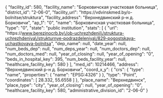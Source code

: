 {
    "facility_id": 580,
    "facility_name": "Борковичская участковая больница",
    "district_id": "2-06-0",
    "facility_url": "https:\/\/vdvinskmed.by\/o-bolnitse\/struktura",
    "facility_address": "Верхнедвинский р-н д. Борковичи",
    "ap_1": "0",
    "name": "Борковичская участковая больница",
    "type": "0",
    "state": "public institution",
    "stats": [
        {
            "url": "https:\/\/www.berezinocrb.by\/ob-uchrezhdenii\/struktura-uchrezhdeniya\/strukturnye-podrazdeleniya\/829-pogostskaya-uchastkovaya-bolnitsa",
            "dep_name": null,
            "date_year": null,
            "num_beds_dep": null,
            "num_deps_year": null,
            "num_doctors_dep": null,
            "num_doctors_med": null,
            "year_of_closing": null,
            "year_of_opening": "0",
            "beds_in_hospital_key": 395,
            "num_beds_facility_year": null,
            "healthcare_facility_key": 580
        }
    ],
    "med_id": 10214466,
    "address": "Верхнедвинский р-н д. Борковичи",
    "coord_x_y": {
        "crs": {
            "type": "name",
            "properties": {
                "name": "EPSG:4326"
            }
        },
        "type": "Point",
        "coordinates": [
            28.332,
            55.6558
        ]
    },
    "place_name": "Верхнедвинск",
    "place_type": "city",
    "year_of_closing": null,
    "year_of_opening": "0",
    "healthcare_facility_key": 580,
    "administrative_division_id": "2-06-0"
}